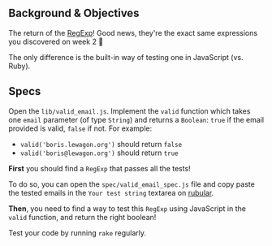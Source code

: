 ## Background & Objectives

The return of the [RegExp](https://developer.mozilla.org/fr/docs/Web/JavaScript/Reference/Objets_globaux/RegExp)! Good news, they're the exact same expressions you discovered on week 2 🙌

The only difference is the built-in way of testing one in JavaScript (vs. Ruby).

## Specs

Open the `lib/valid_email.js`. Implement the `valid` function which takes one `email` parameter (of type `String`) and returns a `Boolean`: `true` if the email provided is valid, `false` if not. For example:

- `valid('boris.lewagon.org')` should return `false`
- `valid('boris@lewagon.org')` should return `true`

**First** you should find a `RegExp` that passes all the tests!

To do so, you can open the `spec/valid_email_spec.js` file and copy paste the tested emails in the `Your test string` textarea on [rubular](http://rubular.com/).

**Then**, you need to find a way to test this `RegExp` using JavaScript in the `valid` function, and return the right boolean!

Test your code by running `rake` regularly.
